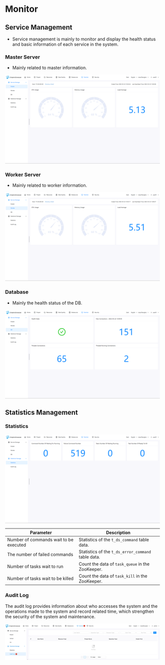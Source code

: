 # Monitor

## Service Management

- Service management is mainly to monitor and display the health status and basic information of each service in the system.

### Master Server

- Mainly related to master information.

![master](../../../img/new_ui/dev/monitor/master.png)

### Worker Server

- Mainly related to worker information.

![worker](../../../img/new_ui/dev/monitor/worker.png)

### Database

- Mainly the health status of the DB.

![db](../../../img/new_ui/dev/monitor/db.png)

## Statistics Management

### Statistics

![statistics](../../../img/new_ui/dev/monitor/statistics.png)

| **Parameter** | **Description** |
| ----- | ----- |
| Number of commands wait to be executed | Statistics of the `t_ds_command` table data. |
| The number of failed commands | Statistics of the `t_ds_error_command` table data. |
| Number of tasks wait to run | Count the data of `task_queue` in the ZooKeeper. |
| Number of tasks wait to be killed | Count the data of `task_kill` in the ZooKeeper. |

### Audit Log

The audit log provides information about who accesses the system and the operations made to the system and record related
time, which strengthen the security of the system and maintenance.

![audit-log](../../../img/new_ui/dev/monitor/audit-log.jpg)